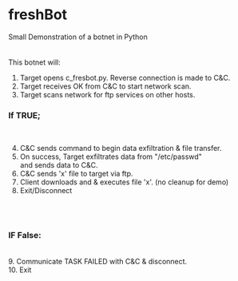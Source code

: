 # freshBot
Small Demonstration of a botnet in Python<br>
<br>
<br>
This botnet will:

1. Target opens c_fresbot.py. Reverse connection is made to C&C.<br>
2. Target receives OK from C&C to start network scan.<br>
3. Target scans network for ftp services on other hosts.<br>
<h3>If TRUE;</h3><br>

4. C&C sends command to begin data exfiltration & file transfer.<br>
5. On success, Target exfiltrates data from "/etc/passwd"<br>
   and sends data to C&C.<br>
6. C&C sends 'x' file to target via ftp.
7. Client downloads and & executes file 'x'. (no cleanup for demo)
8. Exit/Disconnect<br>
<br>
<br>
<h3>IF False:</h3><br>
9. Communicate TASK FAILED with C&C & disconnect.<br>
10. Exit<br>
